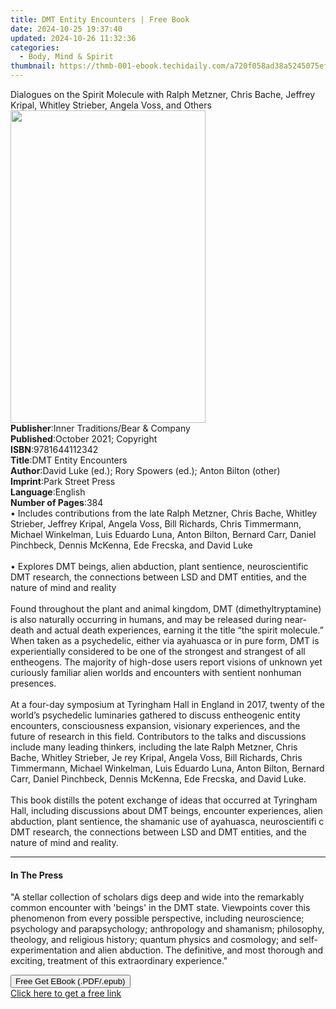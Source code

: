 ```yaml
---
title: DMT Entity Encounters | Free Book
date: 2024-10-25 19:37:40
updated: 2024-10-26 11:32:36
categories:
  - Body, Mind & Spirit
thumbnail: https://thmb-001-ebook.techidaily.com/a720f058ad38a5245075ef274b160198abac9c174c84f9da872cfdb0ee43b04a.jpg
---
```

<main id="book-container">
  <div class="flex flex-col">
    <div class="book-brief flex-1 py-6 px-4 sm:p-6 md:py-10 md:px-8">
      <!-- brief-->
      <div class="book-brief-main">
        Dialogues on the Spirit Molecule with Ralph Metzner, Chris Bache,
        Jeffrey Kripal, Whitley Strieber, Angela Voss, and Others
      </div>
    </div>
    <div
      class="book-meta-info flex-1 grid gap-4 col-start-1 col-end-3 row-start-1 sm:mb-6 sm:grid-cols-4 lg:gap-6 lg:col-start-2 lg:row-end-6 lg:row-span-6 lg:mb-0"
    >
      <div
        class="book-meta-info-left place-content-center mt-4 p-4 text-sm leading-6 col-start-2 col-span-2 dark:text-slate-400"
      >
        <img
          class="w-full h-500 object-cover rounded-lg sm:h-255 sm:col-span-2 lg:col-span-full"
          src="https://img-001-ebook.techidaily.com/ff30e12221cf696f52d65a5c6dc52169bdb9ac7f2d9fa50dcf365ce4b52d80d5.jpg"
          alt=""
          width="312"
          height="500"
        />
      </div>
      <div
        class="book-meta-info-right mt-2 col-start-1 row-start-2 col-span-3 self-center"
      >
        <!-- meta data  -->
        <div class="flex flex-col px-4 md:px-8">
          <div class="flex-1">
            <strong>Publisher</strong>:<span class="px-2"
              >Inner Traditions/Bear &amp; Company</span
            >
          </div>
          <div class="flex-1">
            <strong>Published</strong>:<span class="px-2"
              >October 2021; Copyright</span
            >
          </div>
          <div class="flex-1">
            <strong>ISBN</strong>:<span class="px-2">9781644112342</span>
          </div>
          <div class="flex-1">
            <strong>Title</strong>:<span class="px-2"
              >DMT Entity Encounters</span
            >
          </div>
          <div class="flex-1">
            <strong>Author</strong>:<span class="px-2"
              >David Luke (ed.); Rory Spowers (ed.); Anton Bilton (other)</span
            >
          </div>
          <div class="flex-1">
            <strong>Imprint</strong>:<span class="px-2">Park Street Press</span>
          </div>
          <div class="flex-1">
            <strong>Language</strong>:<span class="px-2">English</span>
          </div>
          <div class="flex-1">
            <strong>Number of Pages</strong>:<span class="px-2">384</span>
          </div>
        </div>
      </div>
    </div>
    <div class="book-description flex-1 py-6 px-4 sm:p-6 md:py-10 md:px-8">
      <div class="book-description-main">
        <div accordion-content="" id="description">
          • Includes contributions from the late Ralph Metzner, Chris Bache,
          Whitley Strieber, Jeffrey Kripal, Angela Voss, Bill Richards, Chris
          Timmermann, Michael Winkelman, Luis Eduardo Luna, Anton Bilton,
          Bernard Carr, Daniel Pinchbeck, Dennis McKenna, Ede Frecska, and David
          Luke <br /><br />• Explores DMT beings, alien abduction, plant
          sentience, neuroscientific DMT research, the connections between LSD
          and DMT entities, and the nature of mind and reality <br /><br />Found
          throughout the plant and animal kingdom, DMT (dimethyltryptamine) is
          also naturally occurring in humans, and may be released during
          near-death and actual death experiences, earning it the title “the
          spirit molecule.” When taken as a psychedelic, either via ayahuasca or
          in pure form, DMT is experientially considered to be one of the
          strongest and strangest of all entheogens. The majority of high-dose
          users report visions of unknown yet curiously familiar alien worlds
          and encounters with sentient nonhuman presences. <br /><br />At a
          four-day symposium at Tyringham Hall in England in 2017, twenty of the
          world’s psychedelic luminaries gathered to discuss entheogenic entity
          encounters, consciousness expansion, visionary experiences, and the
          future of research in this field. Contributors to the talks and
          discussions include many leading thinkers, including the late Ralph
          Metzner, Chris Bache, Whitley Strieber, Je rey Kripal, Angela Voss,
          Bill Richards, Chris Timmermann, Michael Winkelman, Luis Eduardo Luna,
          Anton Bilton, Bernard Carr, Daniel Pinchbeck, Dennis McKenna, Ede
          Frecska, and David Luke. <br /><br />This book distills the potent
          exchange of ideas that occurred at Tyringham Hall, including
          discussions about DMT beings, encounter experiences, alien abduction,
          plant sentience, the shamanic use of ayahuasca, neuroscientifi c DMT
          research, the connections between LSD and DMT entities, and the nature
          of mind and reality.
        </div>
        <div class="accordion-fader"></div>
      </div>
    </div>
    <div class="book-excerpts flex-1 py-6 px-4 sm:p-6 md:py-10 md:px-8">
      <!-- excerpts-->
      <div class="book-excerpts-main">
        <hr />
        <h4 class="placeholder placeholder-heading">
          <span>In The Press</span>
        </h4>
        <p>
          "A stellar collection of scholars digs deep and wide into the
          remarkably common encounter with 'beings' in the DMT state. Viewpoints
          cover this phenomenon from every possible perspective, including
          neuroscience; psychology and parapsychology; anthropology and
          shamanism; philosophy, theology, and religious history; quantum
          physics and cosmology; and self-experimentation and alien abduction.
          The definitive, and most thorough and exciting, treatment of this
          extraordinary experience."
        </p>
      </div>
    </div>
    <div
      class="book-about-author flex-1 py-6 px-4 sm:p-6 md:py-10 md:px-8"
    ></div>
    <div class="book-free-get flex-1 py-6 px-4 sm:p-6 md:py-10 md:px-8">
      <button
        id="btn-free-get"
        class="bg-blue-500 hover:bg-blue-700 text-white font-bold py-2 px-4 rounded"
      >
        Free Get EBook (.PDF/.epub)
      </button>
      <div id="countdown-display" class="px-2 text-lg mt-2"></div>
      <a
        id="free-link"
        class="hidden bg-blue-500 hover:bg-blue-700 text-white font-bold py-2 px-4 rounded"
        href="https://www.ebooks.com/en-us/book/210232454/dmt-entity-encounters/david-luke/"
        target="_blank"
        >Click here to get a free link</a
      >
    </div>
    <script>
      let countdownTime = 0;
      let countdownInterval = null;
      document
        .getElementById('btn-free-get')
        .addEventListener('click', startCountdown);
      function startCountdown() {
        countdownTime = new Date().getTime() + 60000 * 3;
        countdownInterval = setInterval(updateCountdown, 1000);
        document.getElementById('btn-free-get').disabled = true;
        document
          .getElementById('btn-free-get')
          .classList.add('bg-gray-500', 'cursor-not-allowed');
      }
      function updateCountdown() {
        let currentTime = new Date().getTime();
        let timeLeft = countdownTime - currentTime;
        let secondsLeft = Math.floor(timeLeft / 1000);
        document.getElementById('countdown-display').innerHTML =
          `Remaining time: ${secondsLeft} seconds.`;
        if (secondsLeft <= 0) {
          clearInterval(countdownInterval);
          document.getElementById('btn-free-get').classList.add('hidden');
          document.getElementById('free-link').classList.remove('hidden');
          document.getElementById('countdown-display').innerHTML = '';
        }
      }
    </script>
  </div>
</main>
